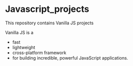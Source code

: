 # Javascript_projects
This repository contains Vanilla JS projects 

Vanilla JS is a
- fast 
- lightweight 
- cross-platform framework
- for building incredible, powerful JavaScript applications.

